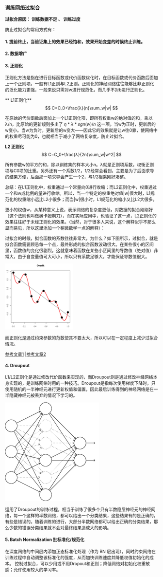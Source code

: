 ### 训练网络过拟合
**过拟合原因： 训练数据不足 、 训练过度**

防止过拟合的常用方式有：

#### 1. 提前终止，当验证集上的效果已经饱和，效果开始变差的时候终止训练。

#### 2. 数据增广

#### 3. 正则化

正则化方法是指在进行目标函数或代价函数优化时，在目标函数或代价函数后面加上一个正则项，一般有L1正则与L2正则。正则化的神经网络往往能够比非正则化的泛化能力更强，一般来说只需对w进行规范化，而几乎不对b进行正则化。

** L1正则化**
$$ C=C_0+\frac{λ}{n}\sum_w|w| $$

在原始的代价函数后面加上一个L1正则化项，即所有权重w的绝对值的和，乘以λ/n，比原始的更新规则多出了 $η * λ * sgn(w)/n$ 这一项。当w为正时，更新后的w变小。当w为负时，更新后的w变大——因此它的效果就是让w往0靠，使网络中的权重尽可能为0，也就相当于减小了网络复杂度，防止过拟合。

**L2 正则化**
$$ C=C_0+\frac{λ}{2n}\sum_w|w^2| $$

所有参数w的平方的和，除以训练集的样本大小n。λ就是正则项系数，权衡正则项与C0项的比重。另外还有一个系数1/2，1/2经常会看到，主要是为了后面求导的结果方便，后面那一项求导会产生一个2，与1/2相乘刚好凑整。

总结：在L1正则化中，权重通过一个常量向0进行收缩；而L2正则化中，权重通过一个和w成比例的量进行收缩。所以，当一个特定的权重绝对值|w|很大时，L1规范化的权重缩小远比L2小很多；而当|w|很小时，L1规范化的缩小又比L2大很多。

更小的权值w，从某种意义上说，表示网络的复杂度更低，对数据的拟合刚刚好（这个法则也叫做奥卡姆剃刀），而在实际应用中，也验证了这一点，L2正则化的效果往往好于未经正则化的效果。（当然，对于很多人来说，这个解释似乎不那么显而易见，所以这里添加一个稍微数学一点的解释）：

过拟合的时候，拟合函数的系数往往非常大，为什么？如下图所示，过拟合，就是拟合函数需要顾忌每一个点，最终形成的拟合函数波动很大。在某些很小的区间里，函数值的变化很剧烈。这就意味着函数在某些小区间里的导数值（绝对值）非常大，由于自变量值可大可小，所以只有系数足够大，才能保证导数值很大。

![](../materials/prepare/过拟合.png)

而正则化是通过约束参数的范数使其不要太大，所以可以在一定程度上减少过拟合情况。

[参考文章1](https://www.cnblogs.com/lovephysics/p/7220703.html)
|[参考文章2](https://blog.csdn.net/crazy_scott/article/details/80343324)

#### 4. Droupout

L1/L2正则化是通过修改代价函数来实现的，而Droupout则是通过修改神经网络本身实现的，是训练网络时用的一种技巧。Droupout是指每次使用梯度下降时，只使用随机的一半神经元进行更新权值和偏置，因此最后训练得到的神经网络是在一半隐藏神经元被丢弃的情况下学习的。

![](../materials/prepare/droupout.png)

运用了Droupout的训练过程，相当于训练了很多个只有半数隐层神经元的神经网络，每一个这样的半数网络，都可以给出一个分类结果，这些结果有的是正确的，有些是错误的。随着训练的进行，大部分半数网络都可以给出正确的分类结果，那么少数的错误分类结果就不会对最终结果造成大的影响。

#### 5. Batch Normalization 批标准化/规范化

在深度网络的中间层内添加正态标准化处理（作为 BN 层出现），同时约束网络在训练过程中自动调整该标准化的强度，从而加快训练速度并降低权值初始化的成本。
控制过拟合，可以少用或不用Dropout和正则；降低网络对初始化权重敏感；允许使用较大的学习率。
